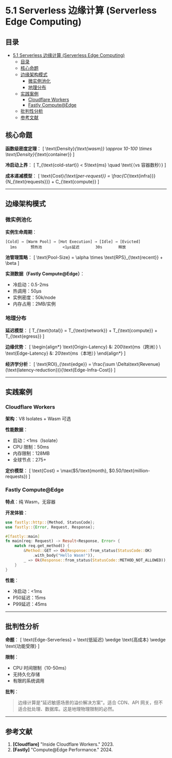 # 5.1 Serverless 边缘计算 (Serverless Edge Computing)

## 目录

- [5.1 Serverless 边缘计算 (Serverless Edge Computing)](#51-serverless-边缘计算-serverless-edge-computing)
  - [目录](#目录)
  - [核心命题](#核心命题)
  - [边缘架构模式](#边缘架构模式)
    - [微实例池化](#微实例池化)
    - [地理分布](#地理分布)
  - [实践案例](#实践案例)
    - [Cloudflare Workers](#cloudflare-workers)
    - [Fastly Compute@Edge](#fastly-computeedge)
  - [批判性分析](#批判性分析)
  - [参考文献](#参考文献)

## 核心命题

**函数级密度定理**：
\[
\text{Density}_{\text{wasm}} \approx 10-100 \times \text{Density}_{\text{container}}
\]

**冷启动上界**：
\[
T_{\text{cold-start}} < 5\text{ms} \quad \text{（vs 容器数秒）}
\]

**成本递减模型**：
\[
\text{Cost}_{\text{per-request}} = \frac{C_{\text{infra}}}{N_{\text{requests}}} + C_{\text{compute}}
\]

---

## 边缘架构模式

### 微实例池化

**实例生命周期**：

```
[Cold] → [Warm Pool] → [Hot Execution] → [Idle] → [Evicted]
  1ms      预热池         <1μs延迟       30s       释放
```

**池管理策略**：
\[
\text{Pool-Size} = \alpha \times \text{RPS}_{\text{recent}} + \beta
\]

**实测数据（Fastly Compute@Edge）**：

- 冷启动：0.5-2ms
- 热调用：50μs
- 实例密度：50k/node
- 内存占用：2MB/实例

### 地理分布

**延迟模型**：
\[
T_{\text{total}} = T_{\text{network}} + T_{\text{compute}} + T_{\text{egress}}
\]

**边缘优势**：
\[
\begin{align*}
\text{Origin-Latency} &: 200\text{ms（跨洲）} \\
\text{Edge-Latency} &: 20\text{ms（本地）}
\end{align*}
\]

**经济学分析**：
\[
\text{ROI}_{\text{edge}} = \frac{\sum \Delta\text{Revenue}(\text{latency-reduction})}{\text{Edge-Infra-Cost}}
\]

---

## 实践案例

### Cloudflare Workers

**架构**：V8 Isolates + Wasm 可选

**性能数据**：

- 启动：<1ms（Isolate）
- CPU 限制：50ms
- 内存限制：128MB
- 全球节点：275+

**定价模型**：
\[
\text{Cost} = \max(\$5/\text{month}, \$0.50/\text{million-requests})
\]

### Fastly Compute@Edge

**特点**：纯 Wasm，无容器

**开发体验**：

```rust
use fastly::http::{Method, StatusCode};
use fastly::{Error, Request, Response};

#[fastly::main]
fn main(req: Request) -> Result<Response, Error> {
    match req.get_method() {
        &Method::GET => Ok(Response::from_status(StatusCode::OK)
            .with_body("Hello Wasm!")),
        _ => Ok(Response::from_status(StatusCode::METHOD_NOT_ALLOWED)),
    }
}
```

**性能**：

- 冷启动：<1ms
- P50延迟：15ms
- P99延迟：45ms

---

## 批判性分析

**命题**：
\[
\text{Edge-Serverless} = \text{低延迟} \wedge \text{高成本} \wedge \text{功能受限}
\]

**限制**：

- CPU 时间限制（10-50ms）
- 无持久化存储
- 有限的系统调用

**批判**：
> 边缘计算是"延迟敏感场景的溢价解决方案"。适合 CDN、API 网关，但不适合批处理、数据库。这是地理物理限制的必然。

---

## 参考文献

1. **[Cloudflare]** "Inside Cloudflare Workers." 2023.
2. **[Fastly]** "Compute@Edge Performance." 2024.
